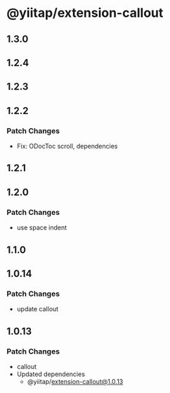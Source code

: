# @yiitap/extension-callout

## 1.3.0

## 1.2.4

## 1.2.3

## 1.2.2

### Patch Changes

- Fix: ODocToc scroll, dependencies

## 1.2.1

## 1.2.0

### Patch Changes

- use space indent

## 1.1.0

## 1.0.14

### Patch Changes

- update callout

## 1.0.13

### Patch Changes

- callout
- Updated dependencies
  - @yiitap/extension-callout@1.0.13
